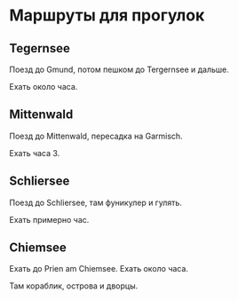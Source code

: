 # Маршруты для прогулок

## Tegernsee

Поезд до Gmund, потом пешком до Tergernsee и дальше.

Ехать около часа.

## Mittenwald

Поезд до Mittenwald, пересадка на Garmisch.

Ехать часа 3.

## Schliersee 

Поезд до Schliersee, там фуникулер и гулять.

Ехать примерно час.

## Chiemsee

Ехать до Prien am Chiemsee. Ехать около часа.

Там кораблик, острова и дворцы.
